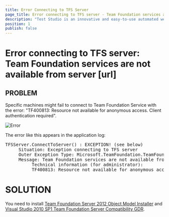 ```yaml
---
title: Error Connecting to TFS Server
page_title: Error connecting to TFS server - Team Foundation services are not available from server [url]
description: "Test Studio is an innovative and easy-to-use automated web, WPF and load testing solution. Test Studio tests support essential technologies like ASP.NET AJAX, Silverlight, PHP and MVC. HTML5, Testing framework, functional testing, performance testing, load testing, exploratory testing, manual testing."
position: 1
publish: false
---
```

# Error connecting to TFS server: Team Foundation services are not available from server [url]

## PROBLEM

Specific machines might fail to connect to Team Foundation Service with the error: "TF400813: Resource not available for anonymous access. Client authentication required".

![Error][1]

The error like this appears in the application log: 

<pre>
TFSServer.ConnectToServer() : EXCEPTION! (see below)
     Situation: Exception connecting to TFS server
     Outer Exception Type: Microsoft.TeamFoundation.TeamFoundationServiceUnavailableException
     Message: Team Foundation services are not available from server [url].
          Technical information (for administrator):
          TF400813: Resource not available for anonymous access. Client authentication required.
</pre>

# SOLUTION

You need to install <a href="https://visualstudiogallery.msdn.microsoft.com/f30e5cc7-036e-449c-a541-d522299445aa" target="_blank">Team Foundation Server 2012 Object Model Installer</a> and <a href="http://www.microsoft.com/en-us/download/details.aspx?id=29082" target="_blank">Visual Studio 2010 SP1 Team Foundation Server Compatibility GDR</a>.

[1]: /img/troubleshooting-guide/source-control-problems-tg/error-connecting-tfs/fig1.png